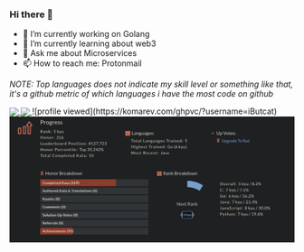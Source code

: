 ### Hi there 👋

- 🔭 I’m currently working on Golang 
- 🌱 I’m currently learning about web3
- 💬 Ask me about Microservices
- 📫 How to reach me: Protonmail

_NOTE: Top languages does not indicate my skill level or something like that, it's a github metric of which languages i have the most code on github_

  <a href="https://github.com/iButcat">
  <img align="center" src="https://github-readme-stats.vercel.app/api?username=iButcat&count_private=true&show_icons=true&theme=tokyonight" />
</a>
<a href="https://github.com/iButcat">
  <img align="center" src="https://github-readme-stats.vercel.app/api/top-langs/?username=iButcat&count_private=true&langs_count=4&layout=compact&show_icons=true&theme=tokyonight" />
</a>
![profile viewed](https://komarev.com/ghpvc/?username=iButcat)
<a>
  <img align="center" src="https://github.com/iButcat/iButcat/blob/main/codewars.png" />
 </a>

